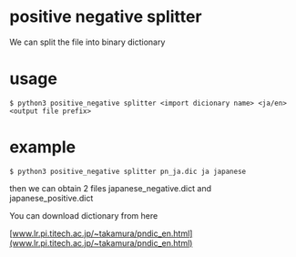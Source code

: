 # positive negative splitter
We can split the file into binary dictionary

# usage
`$ python3 positive_negative splitter <import dicionary name> <ja/en> <output file prefix>`

# example
`$ python3 positive_negative splitter pn_ja.dic ja japanese`

then we can obtain 2 files japanese_negative.dict and japanese_positive.dict

You can download dictionary from here

[www.lr.pi.titech.ac.jp/~takamura/pndic_en.html](www.lr.pi.titech.ac.jp/~takamura/pndic_en.html)
